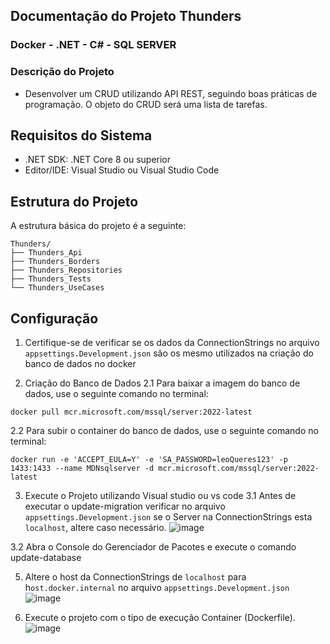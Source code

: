 ## Documentação do Projeto Thunders
### Docker - .NET - C# - SQL SERVER

### Descrição do Projeto
 - Desenvolver um CRUD utilizando API REST, seguindo boas práticas de programação. O objeto do CRUD será uma lista de tarefas.

## Requisitos do Sistema
 - .NET SDK: .NET Core 8 ou superior
 - Editor/IDE: Visual Studio ou Visual Studio Code

## Estrutura do Projeto

A estrutura básica do projeto é a seguinte:
```
Thunders/
├── Thunders_Api
├── Thunders_Borders
├── Thunders_Repositories
├── Thunders_Tests
└── Thunders_UseCases
```
## Configuração
1. Certifique-se de verificar se os dados da ConnectionStrings no arquivo `appsettings.Development.json` são os mesmo utilizados na criação do banco de dados no docker

2. Criação do Banco de Dados
2.1 Para baixar a imagem do banco de dados, use o seguinte comando no terminal:
```
docker pull mcr.microsoft.com/mssql/server:2022-latest
```
2.2 Para subir o container do banco de dados, use o seguinte comando no terminal:
```
docker run -e 'ACCEPT_EULA=Y' -e 'SA_PASSWORD=leoQueres123' -p 1433:1433 --name MDNsqlserver -d mcr.microsoft.com/mssql/server:2022-latest 
```
3. Execute o Projeto utilizando Visual studio ou vs code
3.1 Antes de executar o update-migration verificar no arquivo `appsettings.Development.json` se o Server na ConnectionStrings esta `localhost`, altere caso necessário.
![image](https://github.com/user-attachments/assets/19fdbf75-84e3-4b26-9c4f-ef5811e7e249)
   
3.2 Abra o Console do Gerenciador de Pacotes e execute o comando update-database

5. Altere o host da ConnectionStrings de `localhost` para h`ost.docker.internal` no arquivo `appsettings.Development.json`
![image](https://github.com/user-attachments/assets/7e4f3d83-53b5-40c4-a631-4df6ac609d77)

6. Execute o projeto com o tipo de execução Container (Dockerfile).
![image](https://github.com/user-attachments/assets/a90e8c59-cca5-4495-abb7-c9430854a6a3)

   



